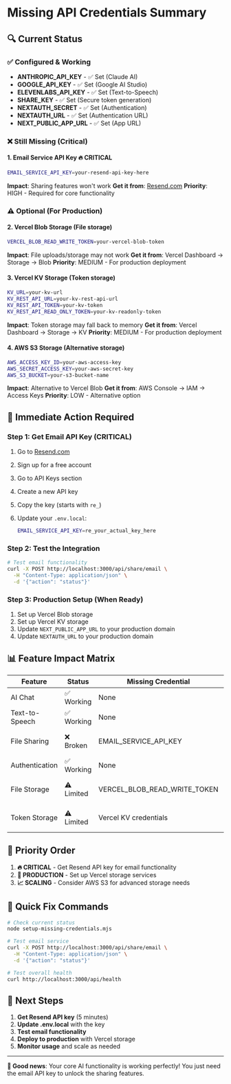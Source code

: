 # Missing API Credentials Summary

## 🔍 **Current Status**

### ✅ **Configured & Working**

- **ANTHROPIC_API_KEY** - ✅ Set (Claude AI)
- **GOOGLE_API_KEY** - ✅ Set (Google AI Studio)
- **ELEVENLABS_API_KEY** - ✅ Set (Text-to-Speech)
- **SHARE_KEY** - ✅ Set (Secure token generation)
- **NEXTAUTH_SECRET** - ✅ Set (Authentication)
- **NEXTAUTH_URL** - ✅ Set (Authentication URL)
- **NEXT_PUBLIC_APP_URL** - ✅ Set (App URL)

### ❌ **Still Missing (Critical)**

#### 1. **Email Service API Key** 🔥 **CRITICAL**

```bash
EMAIL_SERVICE_API_KEY=your-resend-api-key-here
```

**Impact**: Sharing features won't work
**Get it from**: [Resend.com](https://resend.com/api-keys)
**Priority**: HIGH - Required for core functionality

### ⚠️ **Optional (For Production)**

#### 2. **Vercel Blob Storage** (File storage)

```bash
VERCEL_BLOB_READ_WRITE_TOKEN=your-vercel-blob-token
```

**Impact**: File uploads/storage may not work
**Get it from**: Vercel Dashboard → Storage → Blob
**Priority**: MEDIUM - For production deployment

#### 3. **Vercel KV Storage** (Token storage)

```bash
KV_URL=your-kv-url
KV_REST_API_URL=your-kv-rest-api-url
KV_REST_API_TOKEN=your-kv-token
KV_REST_API_READ_ONLY_TOKEN=your-kv-readonly-token
```

**Impact**: Token storage may fall back to memory
**Get it from**: Vercel Dashboard → Storage → KV
**Priority**: MEDIUM - For production deployment

#### 4. **AWS S3 Storage** (Alternative storage)

```bash
AWS_ACCESS_KEY_ID=your-aws-access-key
AWS_SECRET_ACCESS_KEY=your-aws-secret-key
AWS_S3_BUCKET=your-s3-bucket-name
```

**Impact**: Alternative to Vercel Blob
**Get it from**: AWS Console → IAM → Access Keys
**Priority**: LOW - Alternative option

## 🚨 **Immediate Action Required**

### **Step 1: Get Email API Key (CRITICAL)**

1. Go to [Resend.com](https://resend.com)
2. Sign up for a free account
3. Go to API Keys section
4. Create a new API key
5. Copy the key (starts with `re_`)
6. Update your `.env.local`:

   ```bash
   EMAIL_SERVICE_API_KEY=re_your_actual_key_here
   ```

### **Step 2: Test the Integration**

```bash
# Test email functionality
curl -X POST http://localhost:3000/api/share/email \
  -H "Content-Type: application/json" \
  -d '{"action": "status"}'
```

### **Step 3: Production Setup (When Ready)**

1. Set up Vercel Blob storage
2. Set up Vercel KV storage
3. Update `NEXT_PUBLIC_APP_URL` to your production domain
4. Update `NEXTAUTH_URL` to your production domain

## 📊 **Feature Impact Matrix**

| Feature | Status | Missing Credential | Impact |
|---------|--------|-------------------|---------|
| AI Chat | ✅ Working | None | Full functionality |
| Text-to-Speech | ✅ Working | None | Full functionality |
| File Sharing | ❌ Broken | EMAIL_SERVICE_API_KEY | Cannot send share links |
| Authentication | ✅ Working | None | Full functionality |
| File Storage | ⚠️ Limited | VERCEL_BLOB_READ_WRITE_TOKEN | May use fallback storage |
| Token Storage | ⚠️ Limited | Vercel KV credentials | May use memory storage |

## 🎯 **Priority Order**

1. **🔥 CRITICAL** - Get Resend API key for email functionality
2. **🚀 PRODUCTION** - Set up Vercel storage services
3. **📈 SCALING** - Consider AWS S3 for advanced storage needs

## 🔧 **Quick Fix Commands**

```bash
# Check current status
node setup-missing-credentials.mjs

# Test email service
curl -X POST http://localhost:3000/api/share/email \
  -H "Content-Type: application/json" \
  -d '{"action": "status"}'

# Test overall health
curl http://localhost:3000/api/health
```

## 📝 **Next Steps**

1. **Get Resend API key** (5 minutes)
2. **Update .env.local** with the key
3. **Test email functionality**
4. **Deploy to production** with Vercel storage
5. **Monitor usage** and scale as needed

---

**🎉 Good news**: Your core AI functionality is working perfectly! You just need the email API key to unlock the sharing features.
